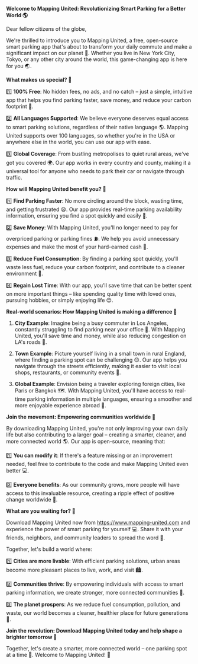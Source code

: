 **Welcome to Mapping United: Revolutionizing Smart Parking for a Better World 🌎**

Dear fellow citizens of the globe,

We're thrilled to introduce you to Mapping United, a free, open-source smart parking app that's about to transform your daily commute and make a significant impact on our planet 🌟. Whether you live in New York City, Tokyo, or any other city around the world, this game-changing app is here for you 🌏.

**What makes us special? 🤔**

1️⃣ **100% Free**: No hidden fees, no ads, and no catch – just a simple, intuitive app that helps you find parking faster, save money, and reduce your carbon footprint 💚.

2️⃣ **All Languages Supported**: We believe everyone deserves equal access to smart parking solutions, regardless of their native language 🌎. Mapping United supports over 100 languages, so whether you're in the USA or anywhere else in the world, you can use our app with ease.

3️⃣ **Global Coverage**: From bustling metropolises to quiet rural areas, we've got you covered 🌍. Our app works in every country and county, making it a universal tool for anyone who needs to park their car or navigate through traffic.

**How will Mapping United benefit you? 🤔**

1️⃣ **Find Parking Faster**: No more circling around the block, wasting time, and getting frustrated 😩. Our app provides real-time parking availability information, ensuring you find a spot quickly and easily 📍.

2️⃣ **Save Money**: With Mapping United, you'll no longer need to pay for overpriced parking or parking fines ⛽️. We help you avoid unnecessary expenses and make the most of your hard-earned cash 💸.

3️⃣ **Reduce Fuel Consumption**: By finding a parking spot quickly, you'll waste less fuel, reduce your carbon footprint, and contribute to a cleaner environment 🌿.

4️⃣ **Regain Lost Time**: With our app, you'll save time that can be better spent on more important things – like spending quality time with loved ones, pursuing hobbies, or simply enjoying life 😊.

**Real-world scenarios: How Mapping United is making a difference 🌟**

1. **City Example**: Imagine being a busy commuter in Los Angeles, constantly struggling to find parking near your office 🏢. With Mapping United, you'll save time and money, while also reducing congestion on LA's roads 🚗.

2. **Town Example**: Picture yourself living in a small town in rural England, where finding a parking spot can be challenging 😊. Our app helps you navigate through the streets efficiently, making it easier to visit local shops, restaurants, or community events 🌼.

3. **Global Example**: Envision being a traveler exploring foreign cities, like Paris or Bangkok 🗺️. With Mapping United, you'll have access to real-time parking information in multiple languages, ensuring a smoother and more enjoyable experience abroad 🛂.

**Join the movement: Empowering communities worldwide 💪**

By downloading Mapping United, you're not only improving your own daily life but also contributing to a larger goal – creating a smarter, cleaner, and more connected world 🌎. Our app is open-source, meaning that:

1️⃣ **You can modify it**: If there's a feature missing or an improvement needed, feel free to contribute to the code and make Mapping United even better 💻.

2️⃣ **Everyone benefits**: As our community grows, more people will have access to this invaluable resource, creating a ripple effect of positive change worldwide 🌟.

**What are you waiting for? 🤔**

Download Mapping United now from https://www.mapping-united.com and experience the power of smart parking for yourself 💻. Share it with your friends, neighbors, and community leaders to spread the word 📢.

Together, let's build a world where:

1️⃣ **Cities are more livable**: With efficient parking solutions, urban areas become more pleasant places to live, work, and visit 🏙️.

2️⃣ **Communities thrive**: By empowering individuals with access to smart parking information, we create stronger, more connected communities 💪.

3️⃣ **The planet prospers**: As we reduce fuel consumption, pollution, and waste, our world becomes a cleaner, healthier place for future generations 🌿.

**Join the revolution: Download Mapping United today and help shape a brighter tomorrow 🌟**

Together, let's create a smarter, more connected world – one parking spot at a time 🚗. Welcome to Mapping United! 🙏